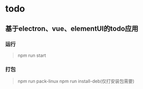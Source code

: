 # todo
## 基于electron、vue、elementUI的todo应用



### 运行
> npm run start

### 打包
> npm run pack-linux
  npm run install-deb(仅打安装包需要)

